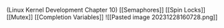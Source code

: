 (Linux Kernel Development Chapter 10)
[[Semaphores]]
[[Spin Locks]]
[[Mutex]]
[[Completion Variables]]
![[Pasted image 20231228160728.png]]
